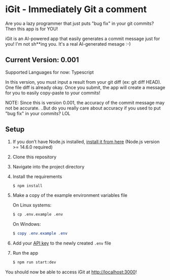 # iGit - Immediately Git a comment

Are you a lazy programmer that just puts "bug fix" in your git commits?
Then this app is for YOU!

iGit is an AI-powered app that easily generates a commit message just for you! I'm not sh**ing you. It's a real AI-generated mesage :-)

## Current Version: 0.001

Supported Languages for now: Typescript

In this version, you must input a result from your git diff (ex: git diff HEAD).
One file diff is already okay.
Once you submit, the app will create a message for you to easily copy-paste to your commits!

NOTE:
Since this is version 0.001, the accuracy of the commit message may not be accurate.
..But do you really care about accuracy if you used to put "bug fix" in your commits? LOL

## Setup

1. If you don’t have Node.js installed, [install it from here](https://nodejs.org/en/) (Node.js version >= 14.6.0 required)

2. Clone this repository

3. Navigate into the project directory

4. Install the requirements

   ```bash
   $ npm install
   ```

5. Make a copy of the example environment variables file

   On Linux systems: 
   ```bash
   $ cp .env.example .env
   ```
   On Windows:
   ```powershell
   $ copy .env.example .env
   ```
6. Add your [API key](https://platform.openai.com/account/api-keys) to the newly created `.env` file

7. Run the app

   ```bash
   $ npm run start:dev
   ```

You should now be able to access iGit at [http://localhost:3000](http://localhost:3000)!
